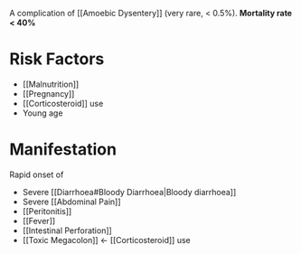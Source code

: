 A complication of [[Amoebic Dysentery]] (very rare, < 0.5%). **Mortality rate < 40%**

# Risk Factors
- [[Malnutrition]] 
- [[Pregnancy]]
- [[Corticosteroid]] use
- Young age

# Manifestation
Rapid onset of
- Severe [[Diarrhoea#Bloody Diarrhoea|Bloody diarrhoea]]
- Severe [[Abdominal Pain]]
- [[Peritonitis]]
- [[Fever]]
- [[Intestinal Perforation]]
- [[Toxic Megacolon]] <- [[Corticosteroid]] use